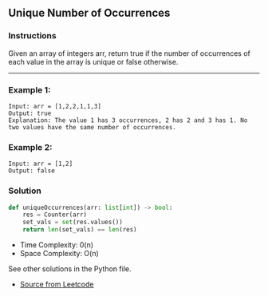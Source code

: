 Unique Number of Occurrences
---
### Instructions
Given an array of integers arr, return true if the number of occurrences of each value in the array is unique or false otherwise.

---
### Example 1:

```
Input: arr = [1,2,2,1,1,3]
Output: true
Explanation: The value 1 has 3 occurrences, 2 has 2 and 3 has 1. No two values have the same number of occurrences.
```
### Example 2:
```
Input: arr = [1,2]
Output: false
```


### Solution

```py
def uniqueOccurrences(arr: list[int]) -> bool:
    res = Counter(arr)
    set_vals = set(res.values())
    return len(set_vals) == len(res)
```

* Time Complexity: 0(n)
* Space Complexity: O(n)


See other solutions in the Python file.


* [Source from Leetcode](https://leetcode.com/problems/unique-number-of-occurrences/description/?envType=study-plan-v2&envId=leetcode-75)